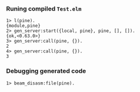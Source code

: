### Runing compiled `Test.elm`

```
1> l(pine).
{module,pine}
2> gen_server:start({local, pine}, pine, [], []).
{ok,<0.63.0>}
3> gen_server:call(pine, {}).
2
4> gen_server:call(pine, {}).
3
```

### Debugging generated code

```
1> beam_disasm:file(pine).
```
